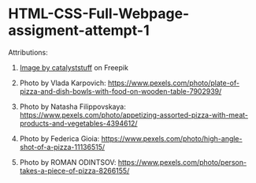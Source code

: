 # HTML-CSS-Full-Webpage-assigment-attempt-1


Attributions:

1. <a href="https://www.freepik.com/free-vector/flying-slice-pizza-cartoon-vector-illustration-fast-food-concept-isolated-vector-flat-cartoon-style_10336107.htm#query=pizza%20logo&position=2&from_view=search&track=sph">Image by catalyststuff</a> on Freepik

2. Photo by Vlada Karpovich: https://www.pexels.com/photo/plate-of-pizza-and-dish-bowls-with-food-on-wooden-table-7902939/

3. Photo by Natasha Filippovskaya: https://www.pexels.com/photo/appetizing-assorted-pizza-with-meat-products-and-vegetables-4394612/

4. Photo by Federica Gioia: https://www.pexels.com/photo/high-angle-shot-of-a-pizza-11136515/

5. Photo by ROMAN ODINTSOV: https://www.pexels.com/photo/person-takes-a-piece-of-pizza-8266155/